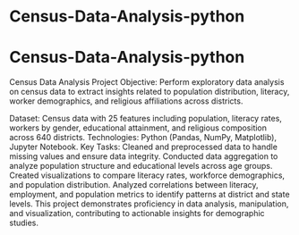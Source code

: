 # Census-Data-Analysis-python
# Census-Data-Analysis-python
Census Data Analysis Project
Objective: Perform exploratory data analysis on census data to extract insights related to population distribution, literacy, worker demographics, and religious affiliations across districts.

Dataset: Census data with 25 features including population, literacy rates, workers by gender, educational attainment, and religious composition across 640 districts.
Technologies: Python (Pandas, NumPy, Matplotlib), Jupyter Notebook.
Key Tasks:
Cleaned and preprocessed data to handle missing values and ensure data integrity.
Conducted data aggregation to analyze population structure and educational levels across age groups.
Created visualizations to compare literacy rates, workforce demographics, and population distribution.
Analyzed correlations between literacy, employment, and population metrics to identify patterns at district and state levels.
This project demonstrates proficiency in data analysis, manipulation, and visualization, contributing to actionable insights for demographic studies.
